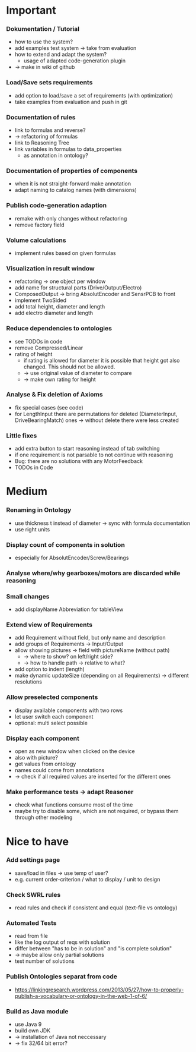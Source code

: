 # Important
### Dokumentation / Tutorial
  * how to use the system?
  * add examples test system -> take from evaluation
  * how to extend and adapt the system?
	* usage of adapted code-generation plugin
  * -> make in wiki of github

### Load/Save sets requirements
  * add option to load/save a set of requirements (with optimization)
  * take examples from evaluation and push in git

### Documentation of rules
  * link to formulas and reverse?
  * -> refactoring of formulas
  * link to Reasoning Tree
  * link variables in formulas to data_properties
    * as annotation in ontology?

### Documentation of properties of components
  * when it is not straight-forward make annotation
  * adapt naming to catalog names (with dimensions)

### Publish code-generation adaption
  * remake with only changes without refactoring
  * remove factory field
  
### Volume calculations
  * implement rules based on given formulas

### Visualization in result window
  * refactoring -> one object per window
  * add name for structural parts (Drive/Output/Electro)
  * ComposedOutput -> bring AbsolutEncoder and SensrPCB to front
  * implement TwoSided
  * add total height, diameter and length
  * add electro diameter and length

### Reduce dependencies to ontologies
  * see TODOs in code
  * remove Compressed/Linear
  * rating of height
    * if rating is allowed for diameter it is possible that height got also changed. This should not be allowed.
    * -> use original value of diameter to compare
    * -> make own rating for height

### Analyse & Fix deletion of Axioms
  * fix special cases (see code)
  * for LengthInput there are permutations for deleted (DiameterInput, DriveBearingMatch) ones -> without delete there were less created

### Little fixes
  * add extra button to start reasoning instead of tab switching
  * if one requirement is not parsable to not continue with reasoning
  * Bug: there are no solutions with any MotorFeedback
  * TODOs in Code


# Medium

### Renaming in Ontology
  * use thickness t instead of diameter -> sync with formula documentation
  * use right units

### Display count of components in solution
  * especially for AbsolutEncoder/Screw/Bearings

### Analyse where/why gearboxes/motors are discarded while reasoning

### Small changes
  * add displayName Abbreviation for tableView

### Extend view of Requirements
  * add Requirement without field, but only name and description
  * add groups of Requirements -> Input/Output
  * allow showing pictures -> field with pictureName (without path)
    * -> where to show? on left/right side?
    * -> how to handle path -> relative to what?
  * add option to indent (length)
  * make dynamic updateSize (depending on all Requirements) -> different resolutions

### Allow preselected components
  * display available components with two rows
  * let user switch each component
  * optional: multi select possible

### Display each component
  * open as new window when clicked on the device
  * also with picture?
  * get values from ontology
  * names could come from annotations
  * -> check if all required values are inserted for the different ones

### Make performance tests -> adapt Reasoner
  * check what functions consume most of the time
  * maybe try to disable some, which are not required, or bypass them through other modeling



# Nice to have

### Add settings page
  * save/load in files -> use temp of user?
  * e.g. current order-criterion / what to display / unit to design

### Check SWRL rules
  * read rules and check if consistent and equal (text-file vs ontology)

### Automated Tests
  * read from file
  * like the log output of reqs with solution
  * differ between "has to be in solution" and "is complete solution"
  * -> maybe allow only partial solutions
  * test number of solutions

### Publish Ontologies separat from code
  * https://linkingresearch.wordpress.com/2013/05/27/how-to-properly-publish-a-vocabulary-or-ontology-in-the-web-1-of-6/

### Build as Java module
  * use Java 9
  * build own JDK
  * -> installation of Java not neccessary
  * -> fix 32/64 bit error?






